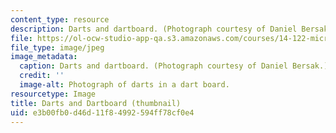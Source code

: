 ```yaml
---
content_type: resource
description: Darts and dartboard. (Photograph courtesy of Daniel Bersak.)
file: https://ol-ocw-studio-app-qa.s3.amazonaws.com/courses/14-122-microeconomic-theory-ii-fall-2002/e3b00fb0d46d11f84992594ff78cf0e4_14-122f02-th.jpg
file_type: image/jpeg
image_metadata:
  caption: Darts and dartboard. (Photograph courtesy of Daniel Bersak.)
  credit: ''
  image-alt: Photograph of darts in a dart board.
resourcetype: Image
title: Darts and Dartboard (thumbnail)
uid: e3b00fb0-d46d-11f8-4992-594ff78cf0e4
---
```

